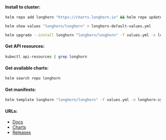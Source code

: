 #### Install to cluster:
```bash
helm repo add longhorn "https://charts.longhorn.io" && helm repo update
```
```bash
helm show values "longhorn/longhorn" > longhorn-default-values.yml
```
```bash
helm upgrade --install longhorn "longhorn/longhorn" -f values.yml -n longhorn-system --create-namespace
```

#### Get API resources:
```bash
kubectl api-resources | grep longhorn
```

#### Get available charts:
```bash
helm search repo longhorn
```

#### Get manifests:
```bash
helm template longhorn "longhorn/longhorn" -f values.yml -n longhorn-system > longhorn-manifests.yml
```

#### URLs:
- [Docs](https://longhorn.io/docs/latest/)
- [Charts](https://github.com/longhorn/charts)
- [Releases](https://github.com/longhorn/longhorn/releases)

